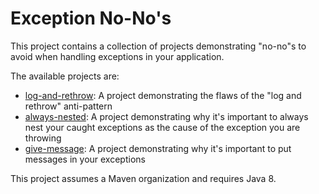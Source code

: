 # Exception No-No's

This project contains a collection of projects demonstrating "no-no"s to avoid when handling exceptions in your application.

The available projects are:

* [log-and-rethrow](./log-and-rethrow): A project demonstrating the flaws of the "log and rethrow" anti-pattern
* [always-nested](./always-nest): A project demonstrating why it's important to always nest your caught exceptions as the cause of the exception you are throwing
* [give-message](./give-message): A project demonstrating why it's important to put messages in your exceptions

This project assumes a Maven organization and requires Java 8.

